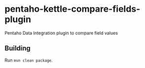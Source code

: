 # pentaho-kettle-compare-fields-plugin

Pentaho Data Integration plugin to compare field values


## Building

Run `mvn clean package`.
